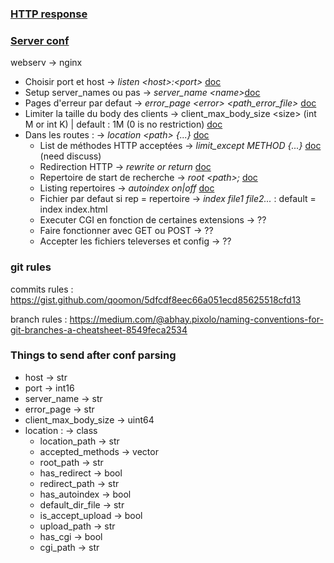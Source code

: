 ### [HTTP response](https://en.wikipedia.org/wiki/List_of_HTTP_header_fields#Standard_response_fields)

### [Server conf](http://nginx.org/en/docs/http/ngx_http_core_module.html)

webserv														-> nginx

- Choisir port et host										-> *listen \<host\>:\<port\>* [doc](http://nginx.org/en/docs/http/ngx_http_core_module.html#listen)
- Setup server_names ou pas									-> *server_name \<name\>*[doc](http://nginx.org/en/docs/http/ngx_http_core_module.html#server_name)
- Pages d'erreur par defaut									-> *error_page \<error\> \<path_error_file\>* [doc](http://nginx.org/en/docs/http/ngx_http_core_module.html#error_page)
- Limiter la taille du body des clients						-> client_max_body_size \<size\> (int M or int K) | default : 1M (0 is no restriction) [doc](http://nginx.org/en/docs/http/ngx_http_core_module.html#client_max_body_size)
- Dans les routes :											-> *location \<path\> {...}* [doc](http://nginx.org/en/docs/http/ngx_http_core_module.html#location)
	- List de méthodes HTTP acceptées						-> *limit_except METHOD {...}* [doc](http://nginx.org/en/docs/http/ngx_http_core_module.html#limit_except) (need discuss)
	- Redirection HTTP										-> *rewrite or return* [doc](http://nginx.org/en/docs/http/ngx_http_rewrite_module.html#rewrite)
	- Repertoire de start de recherche						-> *root \<path\>;* [doc](http://nginx.org/en/docs/http/ngx_http_core_module.html#root)
	- Listing repertoires									-> *autoindex on|off* [doc](http://nginx.org/en/docs/http/ngx_http_autoindex_module.html#autoindex)
	- Fichier par defaut si rep = repertoire				-> *index file1 file2...* : default = index index.html
	- Executer CGI en fonction de certaines extensions		-> ??
	- Faire fonctionner avec GET ou POST					-> ??
	- Accepter les fichiers televerses et config			-> ??


### git rules
commits rules :
	https://gist.github.com/qoomon/5dfcdf8eec66a051ecd85625518cfd13

branch rules :
	https://medium.com/@abhay.pixolo/naming-conventions-for-git-branches-a-cheatsheet-8549feca2534


### Things to send after conf parsing

- host -> str
- port -> int16
- server_name -> str
- error_page -> str
- client_max_body_size -> uint64
- location : -> class
	- location_path -> str
	- accepted_methods -> vector<str>
	- root_path -> str
	- has_redirect -> bool
	- redirect_path -> str
	- has_autoindex -> bool
	- default_dir_file -> str
	- is_accept_upload -> bool
	- upload_path -> str
	- has_cgi -> bool
	- cgi_path -> str